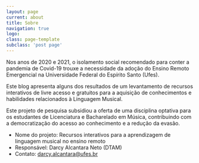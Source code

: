 ```yaml
---
layout: page
current: about
title: Sobre
navigation: true
logo: 
class: page-template
subclass: 'post page'
---
```


Nos anos de 2020 e 2021, o isolamento social recomendado para conter a pandemia de Covid-19 trouxe a necessidade da adoção do Ensino Remoto Emergencial na Universidade Federal do Espírito Santo (Ufes).

Este blog apresenta alguns dos resultados de um levantamento de recursos interativos de livre acesso e gratuitos para a aquisição de conhecimentos e habilidades relacionados à Linguagem Musical.

Este projeto de pesquisa subsidiou a oferta de uma disciplina optativa para os estudantes de Licenciatura e Bacharelado em Música, contribuindo com a democratização do acesso ao conhecimento e a redução da evasão.

- Nome do projeto: Recursos interativos para a aprendizagem de linguagem musical no ensino remoto
- Responsável: Darcy Alcantara Neto (DTAM)
- Contato: darcy.alcantara@ufes.br
